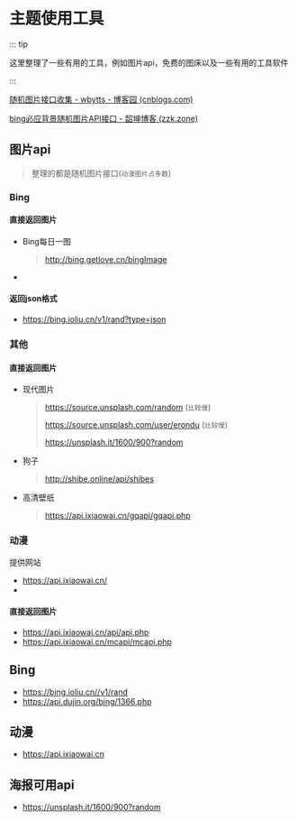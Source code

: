 # 主题使用工具

::: tip

这里整理了一些有用的工具，例如图片api，免费的图床以及一些有用的工具软件

:::

[随机图片接口收集 - wbytts - 博客园 (cnblogs.com)](https://www.cnblogs.com/wbyixx/p/12165363.html)

[bing必应背景随机图片API接口 - 韶坤博客 (zzk.zone)](https://blog.zzk.zone/2020/05/10/133/)





## 图片api

> 整理的都是随机图片接口(`动漫图片占多数`)



### Bing

#### 直接返回图片



- Bing每日一图

  > http://bing.getlove.cn/bingImage

- 



#### 返回json格式

- https://bing.ioliu.cn/v1/rand?type=json





### 其他

#### 直接返回图片

- 现代图片

  > https://source.unsplash.com/random (`比较慢`)
  >
  > https://source.unsplash.com/user/erondu (`比较慢`)
  >
  > https://unsplash.it/1600/900?random

- 狗子

  > http://shibe.online/api/shibes
  > 

- 高清壁纸
	
	> https://api.ixiaowai.cn/gqapi/gqapi.php





### 动漫

提供网站

- https://api.ixiaowai.cn/
- 

#### 直接返回图片

- https://api.ixiaowai.cn/api/api.php
- https://api.ixiaowai.cn/mcapi/mcapi.php

## Bing

- https://bing.ioliu.cn//v1/rand
- https://api.dujin.org/bing/1366.php





## 动漫

- https://api.ixiaowai.cn





## 海报可用api

- https://unsplash.it/1600/900?random